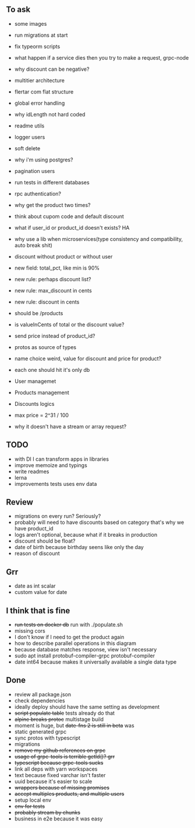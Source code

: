 ## To ask

- some images
- run migrations at start
- fix typeorm scripts
- what happen if a service dies then you try to make a request, grpc-node

- why discount can be negative?
- multitier architecture
- flertar com flat structure
- global error handling
- why idLength not hard coded
- readme utils
- logger users
- soft delete
- why i'm using postgres?
- pagination users
- run tests in different databases
- rpc authentication?
- why get the product two times?
- think about cupom code and default discount
- what if user_id or product_id doesn't exists? HA
- why use a lib when microservices(type consistency and compatibility, auto break shit)
- discount without product or without user
- new field: total_pct, like min is 90%
- new rule: perhaps discount list?
- new rule: max_discount in cents
- new rule: discount in cents
- should be /products
- is valueInCents of total or the discount value?
- send price instead of product_id?
- protos as source of types
- name choice weird, value for discount and price for product?
- each one should hit it's only db
- User managemet
- Products management
- Discounts logics
- max price = 2^31 / 100
- why it doesn't have a stream or array request?

## TODO

- with DI I can transform apps in libraries
- improve memoize and typings
- write readmes
- lerna
- improvements tests uses env data

## Review

- migrations on every run? Seriously?
- probably will need to have discounts based on category that's why we have product_id
- logs aren't optional, because what if it breaks in production
- discount should be float?
- date of birth because birthday seens like only the day
- reason of discount

## Grr

- date as int scalar
- custom value for date

## I think that is fine

- ~~run tests on docker db~~ run with ./populate.sh
- missing cors
- I don't know if I need to get the product again
- how to describe parallel operations in this diagram
- because database matches response, view isn't necessary
- sudo apt install protobuf-compiler-grpc protobuf-compiler
- date int64 because makes it universally available a single data type

## Done

- review all package.json
- check dependencies
- ideally deploy should have the same setting as development
- ~~script populate table~~ tests already do that
- ~~alpine breaks protoc~~ multistage build
- moment is huge, but ~~date-fns 2 is still in beta~~ was
- static generated grpc
- sync protos with typescript
- migrations
- ~~remove my github references on grpc~~
- ~~usage of grpc-tools is terrible getId()? grr~~
- ~~typescript because grpc-tools sucks~~
- link all deps with yarn workspaces
- text because fixed varchar isn't faster
- uuid because it's easier to scale
- ~~wrappers because of missing promises~~
- ~~accept multiples products, and multiple users~~
- setup local env
- ~~env for tests~~
- ~~probably stream by chunks~~
- business in e2e because it was easy
